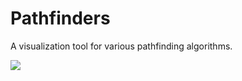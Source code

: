 <h1>Pathfinders</h1>
<p>A visualization tool for various pathfinding algorithms.</p>
<img src="pathfinders.gif">
